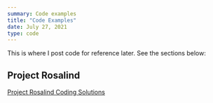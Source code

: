 ```yaml
---
summary: Code examples
title: "Code Examples"
date: July 27, 2021
type: code
---
```


This is where I post code for reference later. See the sections below:

## Project Rosalind

[Project Rosalind Coding Solutions](/data/project_rosalind/homepage/)

